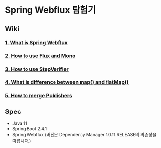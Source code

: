 # Spring Webflux 탐험기

## Wiki
### [1. What is Spring Webflux](https://github.com/technical-learn-room/spring-webflux-learn/wiki/1.-What-is-Spring-Webflux)  
### [2. How to use Flux and Mono](https://github.com/technical-learn-room/spring-webflux-learn/wiki/2.-How-to-use-Flux-and-Mono)  
### [3. How to use StepVerifier](https://github.com/technical-learn-room/spring-webflux-learn/wiki/3.-How-to-use-StepVerifier)  
### [4. What is difference between map() and flatMap()](https://github.com/technical-learn-room/spring-webflux-learn/wiki/4.-What-is-difference-between-map()-and-flatMap())  
### [5. How to merge Publishers](https://github.com/technical-learn-room/spring-webflux-learn/wiki/5.-How-to-merge-Publishers)  

## Spec
- Java 11
- Spring Boot 2.4.1
- Spring Webflux (버전은 Dependency Manager 1.0.11.RELEASE의 의존성을 따릅니다.)
